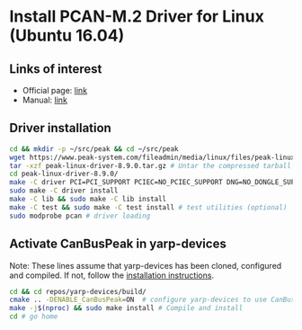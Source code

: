 # Install PCAN-M.2 Driver for Linux (Ubuntu 16.04)

## Links of interest
* Official page:  [link](https://www.peak-system.com/fileadmin/media/linux/index.htm)
* Manual:         [link](https://www.peak-system.com/fileadmin/media/linux/files/PCAN-Driver-Linux_UserMan_eng.pdf)

## Driver installation
```bash
cd && mkdir -p ~/src/peak && cd ~/src/peak
wget https://www.peak-system.com/fileadmin/media/linux/files/peak-linux-driver-8.9.0.tar.gz
tar -xzf peak-linux-driver-8.9.0.tar.gz # Untar the compressed tarball file
cd peak-linux-driver-8.9.0/ 
make -C driver PCI=PCI_SUPPORT PCIEC=NO_PCIEC_SUPPORT DNG=NO_DONGLE_SUPPORT USB=NO_USB_SUPPORT ISA=NO_ISA_SUPPORT PCC=NO_PCCARD_SUPPORT
sudo make -C driver install
make -C lib && sudo make -C lib install
make -C test && sudo make -C test install # test utilities (optional)
sudo modprobe pcan # driver loading
```

## Activate CanBusPeak in yarp-devices
Note: These lines assume that yarp-devices has been cloned, configured and compiled. If not, follow the [installation instructions](https://github.com/roboticslab-uc3m/yarp-devices/blob/master/doc/yarp-devices-install.md).

```bash
cd && cd repos/yarp-devices/build/
cmake .. -DENABLE_CanBusPeak=ON  # configure yarp-devices to use CanBusPeak
make -j$(nproc) && sudo make install # Compile and install
cd # go home
```
